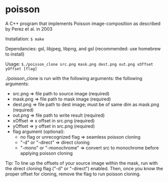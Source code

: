 # poisson
A C++ program that implements Poisson image-composition as described by Perez et al. in 2003

Installation: `$ make`

Dependancies: gsl, libjpeg, libpng, and gsl (recommended: use homebrew to install)

Usage: `$./poisson_clone src.png mask.png dest.png out.png xOffset yOffset [flag]`

./poisson_clone is run with the following arguments: the following arguments:

  * src.png => file path to source image (required)
  * mask.png => file path to mask image (required)
  * dest.png => file path to dest image; must be of same dim as mask.png (required)
  * out.png => file path to write result (required)
  * xOffset => x offset in src.png (required)
  * yOffset => y offset in src.png (required)
  * flag argument (optional):
    * no flag or unrecognized flag => seamless poisson cloning
    * "-d" or "-direct" => direct cloning
    * "-mono" or "-monochrome" => convert src to monochrome before applying poisson cloning

Tip: To line up the offsets of your source image within the mask, run with the
    direct cloning flag ("-d" or "-direct") enabled. Then, once you know the
    proper offset for cloning, remove the flag to run poisson cloning.
